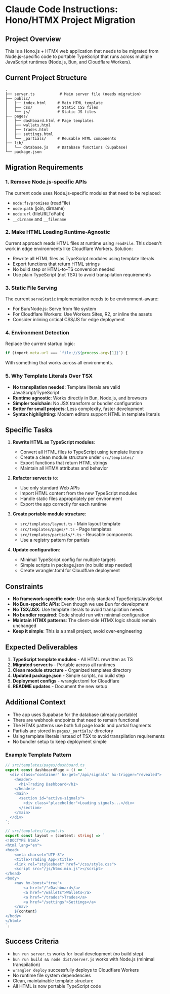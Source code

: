 # Claude Code Instructions: Hono/HTMX Project Migration

## Project Overview
This is a Hono.js + HTMX web application that needs to be migrated from Node.js-specific code to portable TypeScript that runs across multiple JavaScript runtimes (Node.js, Bun, and Cloudflare Workers).

## Current Project Structure
```
.
├── server.ts           # Main server file (needs migration)
├── public/
│   ├── index.html     # Main HTML template
│   ├── css/           # Static CSS files
│   └── js/            # Static JS files
├── pages/
│   ├── dashboard.html # Page templates
│   ├── wallets.html
│   ├── trades.html
│   ├── settings.html
│   └── _partials/     # Reusable HTML components
├── lib/
│   └── database.js    # Database functions (Supabase)
└── package.json
```

## Migration Requirements

### 1. Remove Node.js-specific APIs
The current code uses Node.js-specific modules that need to be replaced:
- `node:fs/promises` (readFile)
- `node:path` (join, dirname)
- `node:url` (fileURLToPath)
- `__dirname` and `__filename`

### 2. Make HTML Loading Runtime-Agnostic
Current approach reads HTML files at runtime using `readFile`. This doesn't work in edge environments like Cloudflare Workers. Solution:
- Rewrite all HTML files as TypeScript modules using template literals
- Export functions that return HTML strings
- No build step or HTML-to-TS conversion needed
- Use plain TypeScript (not TSX) to avoid transpilation requirements

### 3. Static File Serving
The current `serveStatic` implementation needs to be environment-aware:
- For Bun/Node.js: Serve from file system
- For Cloudflare Workers: Use Workers Sites, R2, or inline the assets
- Consider inlining critical CSS/JS for edge deployment

### 4. Environment Detection
Replace the current startup logic:
```typescript
if (import.meta.url === `file://${process.argv[1]}`) {
```
With something that works across all environments.

### 5. Why Template Literals Over TSX
- **No transpilation needed**: Template literals are valid JavaScript/TypeScript
- **Runtime agnostic**: Works directly in Bun, Node.js, and browsers
- **Simpler toolchain**: No JSX transform or bundler configuration
- **Better for small projects**: Less complexity, faster development
- **Syntax highlighting**: Modern editors support HTML in template literals

## Specific Tasks

1. **Rewrite HTML as TypeScript modules**:
   - Convert all HTML files to TypeScript using template literals
   - Create a clean module structure under `src/templates/`
   - Export functions that return HTML strings
   - Maintain all HTMX attributes and behavior

2. **Refactor server.ts** to:
   - Use only standard Web APIs
   - Import HTML content from the new TypeScript modules
   - Handle static files appropriately per environment
   - Export the app correctly for each runtime

3. **Create portable module structure**:
   - `src/templates/layout.ts` - Main layout template
   - `src/templates/pages/*.ts` - Page templates
   - `src/templates/partials/*.ts` - Reusable components
   - Use a registry pattern for partials

4. **Update configuration**:
   - Minimal TypeScript config for multiple targets
   - Simple scripts in package.json (no build step needed)
   - Create wrangler.toml for Cloudflare deployment

## Constraints

- **No framework-specific code**: Use only standard TypeScript/JavaScript
- **No Bun-specific APIs**: Even though we use Bun for development
- **No TSX/JSX**: Use template literals to avoid transpilation needs
- **No bundler required**: Code should run with minimal configuration
- **Maintain HTMX patterns**: The client-side HTMX logic should remain unchanged
- **Keep it simple**: This is a small project, avoid over-engineering

## Expected Deliverables

1. **TypeScript template modules** - All HTML rewritten as TS
2. **Migrated server.ts** - Portable across all runtimes
3. **Clean module structure** - Organized templates directory
4. **Updated package.json** - Simple scripts, no build step
5. **Deployment configs** - wrangler.toml for Cloudflare
6. **README updates** - Document the new setup

## Additional Context

- The app uses Supabase for the database (already portable)
- There are webhook endpoints that need to remain functional
- The HTMX patterns use both full page loads and partial fragments
- Partials are stored in `pages/_partials/` directory
- Using template literals instead of TSX to avoid transpilation requirements
- No bundler setup to keep deployment simple

### Example Template Pattern
```typescript
// src/templates/pages/dashboard.ts
export const dashboardPage = () => `
  <div class="container" hx-get="/api/signals" hx-trigger="revealed">
    <header>
      <h1>Trading Dashboard</h1>
    </header>
    <main>
      <section id="active-signals">
        <div class="placeholder">Loading signals...</div>
      </section>
    </main>
  </div>
`;

// src/templates/layout.ts
export const layout = (content: string) => `
<!DOCTYPE html>
<html lang="en">
<head>
    <meta charset="UTF-8">
    <title>Trading App</title>
    <link rel="stylesheet" href="/css/style.css">
    <script src="/js/htmx.min.js"></script>
</head>
<body>
    <nav hx-boost="true">
        <a href="/">Dashboard</a>
        <a href="/wallets">Wallets</a>
        <a href="/trades">Trades</a>
        <a href="/settings">Settings</a>
    </nav>
    ${content}
</body>
</html>
`;
```

## Success Criteria

- `bun run server.ts` works for local development (no build step)
- `bun run build && node dist/server.js` works with Node.js (minimal transpilation)
- `wrangler deploy` successfully deploys to Cloudflare Workers
- No runtime file system dependencies
- Clean, maintainable template structure
- All HTML is now portable TypeScript code